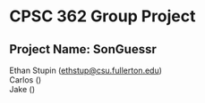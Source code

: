 # CPSC 362 Group Project
## Project Name: SonGuessr
Ethan Stupin (ethstup@csu.fullerton.edu)  <br />
Carlos      ()  <br />
Jake        ()
